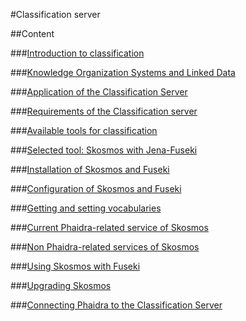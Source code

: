 #Classification server

##Content

###[Introduction to classification](Classification_server/introduction_to_classification.md)

###[Knowledge Organization Systems and Linked Data](Classification_server/knowledge_organization_systems.md)

###[Application of the Classification Server](Classification_server/application_of_the_classification_server.md)

###[Requirements of the Classification server](Classification_server/requirements_of_the_classification_server.md)

###[Available tools for classification](Classification_server/available_tools_for_classification.md)

###[Selected tool: Skosmos with Jena-Fuseki](Classification_server/selected_tool_skosmos_with_jena-fuseki.md)

###[Installation of Skosmos and Fuseki](Classification_server/installation_of_skosmos_and_fuseki.md)

###[Configuration of Skosmos and Fuseki](Classification_server/configuration_of_skosmos_and_fuseki.md)

###[Getting and setting vocabularies](Classification_server/getting_and_setting_vocabularies.md)

[](Classification_server/some_examples_and_problems_with_individual_vocab.md)

###[Current Phaidra-related service of Skosmos](Classification_server/current_phaidra_related_service_of_skosmos.md)

###[Non Phaidra-related services of Skosmos](Classification_server/non_phaidra-related_services_of_skosmos.md)

###[Using Skosmos with Fuseki](Classification_server/using_skosmos_with_fuseki.md)

###[Upgrading Skosmos](Classification_server/upgrading_skosmos.md)

###[Connecting Phaidra to the Classification Server](Classification_server/connecting_to_phaidra.md)

